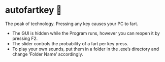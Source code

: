 # autofartkey :poop:
The peak of technology. Pressing any key causes your PC to fart.

- The GUI is hidden while the Program runs, however you can reopen it by pressing F2.
- The slider controls the probability of a fart per key press.
- To play your own sounds, put them in a folder in the .exe’s directory and change ‘Folder Name’ accordingly.
